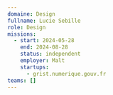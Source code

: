 ```yaml
---
domaine: Design
fullname: Lucie Sebille
role: Design
missions:
  - start: 2024-05-28
    end: 2024-08-28
    status: independent
    employer: Malt
    startups:
      - grist.numerique.gouv.fr
teams: []
---
```

